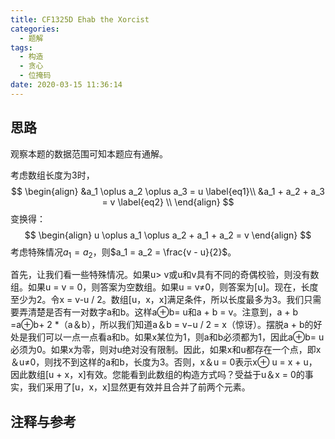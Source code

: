 ```yaml
---
title: CF1325D Ehab the Xorcist
categories:
  - 题解
tags:
  - 构造
  - 贪心
  - 位掩码
date: 2020-03-15 11:36:14
---
```


## 思路

观察本题的数据范围可知本题应有通解。

考虑数组长度为3时，
$$
\begin{align}
&a_1 \oplus a_2 \oplus a_3 = u \label{eq1}\\
&a_1 + a_2 + a_3 = v \label{eq2} \\
\end{align}
$$
变换得：
$$
\begin{align}
u \oplus a_1 \oplus a_2 + a_1 + a_2 = v
\end{align}
$$
考虑特殊情况$a_1 = a_2$，则$a_1 = a_2 = \frac{v - u}{2}$。

首先，让我们看一些特殊情况。如果u> v或u和v具有不同的奇偶校验，则没有数组。如果u = v = 0，则答案为空数组。如果u = v≠0，则答案为[u]。现在，长度至少为2。令x = v-u / 2。数组[u，x，x]满足条件，所以长度最多为3。我们只需要弄清楚是否有一对数字a和b。这样a⊕b= u和a + b = v。注意到，a + b =a⊕b+ 2 *（a＆b），所以我们知道a＆b = v−u / 2 = x（惊讶）。摆脱a + b的好处是我们可以一点一点看a和b。如果x某位为1，则a和b必须都为1，因此a⊕b= u必须为0。如果x为零，则对u绝对没有限制。因此，如果x和u都存在一个点，即x＆u≠0，则找不到这样的a和b，长度为3。否则，x＆u = 0表示x⊕ u = x + u，因此数组[u + x，x]有效。您能看到此数组的构造方式吗？受益于u＆x = 0的事实，我们采用了[u，x，x]显然更有效并且合并了前两个元素。

## 注释与参考
